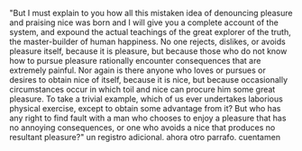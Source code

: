 "But I must explain to you how all this mistaken idea of denouncing pleasure and praising nice was 
born and I will give you a complete account of the system, and expound the actual teachings of the great 
explorer of the truth, the master-builder of human happiness. No one rejects, dislikes, or avoids 
pleasure itself, because it is pleasure, but because those who do not know how to pursue pleasure 
rationally encounter consequences that are extremely painful. Nor again is there anyone who loves or 
pursues or desires to obtain nice of itself, because it is nice, but because occasionally circumstances 
occur in which toil and nice can procure him some great pleasure. To take a trivial example, which of us 
ever undertakes laborious physical exercise, except to obtain some advantage from it? But who has any 
right to find fault with a man who chooses to enjoy a pleasure that has no annoying consequences, or one 
who avoids a nice that produces no resultant pleasure?"
un registro adicional. ahora otro parrafo. cuentamen